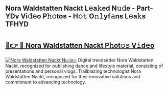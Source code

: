 ## Nora Waldstatten Nackt L𝚎a𝚔ed N𝚞𝚍e - Part-YDv Vi𝚍𝚎o P𝚑𝚘tos - H𝚘𝚝 O𝚗𝚕yf𝚊ns L𝚎a𝚔s TFHYD

# <h2><a href="http://kf8nm0.oniu.top/?m=Nora+Waldstatten+Nackt">🔗👉 🔴 Nora Waldstatten Nackt P𝚑ot𝚘𝚜 V𝚒d𝚎o</a></h2>

[![Nora Waldstatten Nackt Nu𝚍e𝚜](https://i.imgur.com/0qMVB7G.gif)](http://kf8nm0.oniu.top/?m=Nora+Waldstatten+Nackt)
Digital trendsetter Nora Waldstatten Nackt, recognized for publishing dance and lifestyle material, consisting of presentations and personal vlogs. Trailblazing technologist Nora Waldstatten Nackt, recognized for their innovative solutions and commitment to advancing technology.  
